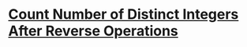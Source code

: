 # [Count Number of Distinct Integers After Reverse Operations](https://leetcode.com/problems/count-number-of-distinct-integers-after-reverse-operations/)